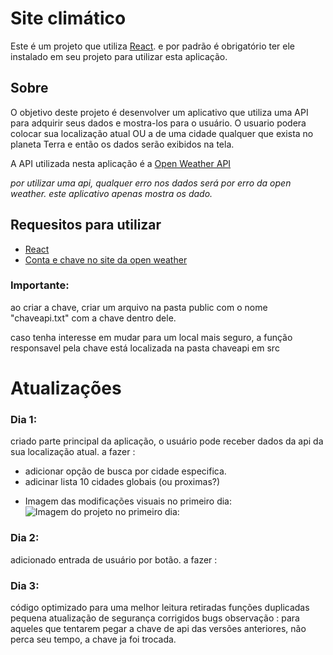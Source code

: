 # Site climático

Este é um projeto que utiliza [React](https://github.com/facebook/create-react-app).
e por padrão é obrigatório ter ele instalado em seu projeto para utilizar esta aplicação.

## Sobre

O objetivo deste projeto é desenvolver um aplicativo que utiliza uma API para adquirir seus dados e mostra-los para o usuário.
O usuario podera colocar sua localização atual OU a de uma cidade qualquer que exista no planeta Terra e então os dados serão exibidos na tela.

A API utilizada nesta aplicação é a [Open Weather API](https://api.openweathermap.org)

*por utilizar uma api, qualquer erro nos dados será por erro da open weather. este aplicativo apenas mostra os dado.*

## Requesitos para utilizar

- [React](https://github.com/facebook/create-react-app)
- [Conta e chave no site da open weather](https://openweathermap.org/)
### Importante:
ao criar a chave, criar um arquivo na pasta public com o nome "chaveapi.txt" com a chave dentro dele.

caso tenha interesse em mudar para um local mais seguro, a função responsavel pela chave está localizada na pasta chaveapi em src

# Atualizações

### Dia 1:
criado parte principal da aplicação, o usuário pode receber dados da api da sua localização atual.
a fazer :
- adicionar opção de busca por cidade especifica.
- adicinar lista 10 cidades globais (ou proximas?)

* Imagem das modificações visuais no primeiro dia:
  ![Imagem do projeto no primeiro dia:](https://user-images.githubusercontent.com/57924586/224162796-1ec71793-60ab-41c2-872e-bd63d221c64f.png)

### Dia 2:
adicionado entrada de usuário por botão.
a fazer :
### Dia 3:
código optimizado para uma melhor leitura
retiradas funções duplicadas
pequena atualização de segurança
corrigidos bugs 
observação : para aqueles que tentarem pegar a chave de api das versões anteriores, não perca seu tempo, a chave ja foi trocada.

